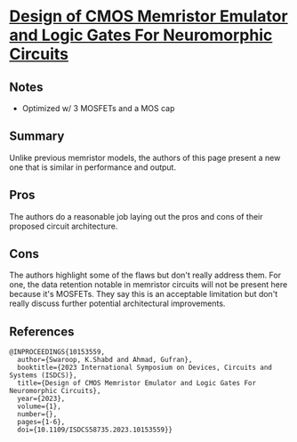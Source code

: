 # [Design of CMOS Memristor Emulator and Logic Gates For Neuromorphic Circuits](https://ieeexplore.ieee.org/abstract/document/10153559)

## Notes

- Optimized w/ 3 MOSFETs and a MOS cap

## Summary

Unlike previous memristor models, the authors of this page present a new one that is similar in performance and output.

## Pros

The authors do a reasonable job laying out the pros and cons of their proposed circuit architecture.

## Cons

The authors highlight some of the flaws but don't really address them. For one, the data retention notable in memristor circuits will not be present here because it's MOSFETs. They say this is an acceptable limitation but don't really discuss further potential architectural improvements.

## References

```
@INPROCEEDINGS{10153559,
  author={Swaroop, K.Shabd and Ahmad, Gufran},
  booktitle={2023 International Symposium on Devices, Circuits and Systems (ISDCS)}, 
  title={Design of CMOS Memristor Emulator and Logic Gates For Neuromorphic Circuits}, 
  year={2023},
  volume={1},
  number={},
  pages={1-6},
  doi={10.1109/ISDCS58735.2023.10153559}}
```
